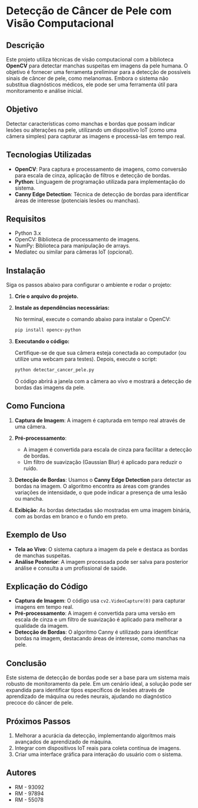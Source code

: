 # **Detecção de Câncer de Pele com Visão Computacional**

## **Descrição**
Este projeto utiliza técnicas de visão computacional com a biblioteca **OpenCV** para detectar manchas suspeitas em imagens da pele humana. O objetivo é fornecer uma ferramenta preliminar para a detecção de possíveis sinais de câncer de pele, como melanomas. Embora o sistema não substitua diagnósticos médicos, ele pode ser uma ferramenta útil para monitoramento e análise inicial.

## **Objetivo**
Detectar características como manchas e bordas que possam indicar lesões ou alterações na pele, utilizando um dispositivo IoT (como uma câmera simples) para capturar as imagens e processá-las em tempo real.

## **Tecnologias Utilizadas**
- **OpenCV**: Para captura e processamento de imagens, como conversão para escala de cinza, aplicação de filtros e detecção de bordas.
- **Python**: Linguagem de programação utilizada para implementação do sistema.
- **Canny Edge Detection**: Técnica de detecção de bordas para identificar áreas de interesse (potenciais lesões ou manchas).

## **Requisitos**
- Python 3.x
- OpenCV: Biblioteca de processamento de imagens.
- NumPy: Biblioteca para manipulação de arrays.
- Mediatec ou similar para câmeras IoT (opcional).

## **Instalação**
Siga os passos abaixo para configurar o ambiente e rodar o projeto:

1. **Crie o arquivo do projeto.**

2. **Instale as dependências necessárias:**
   
   No terminal, execute o comando abaixo para instalar o OpenCV:

   ```bash
   pip install opencv-python
   ```

3. **Executando o código:**

   Certifique-se de que sua câmera esteja conectada ao computador (ou utilize uma webcam para testes). Depois, execute o script:

   ```bash
   python detectar_cancer_pele.py
   ```

   O código abrirá a janela com a câmera ao vivo e mostrará a detecção de bordas das imagens da pele.

## **Como Funciona**
1. **Captura de Imagem**: A imagem é capturada em tempo real através de uma câmera.
   
2. **Pré-processamento**:
   - A imagem é convertida para escala de cinza para facilitar a detecção de bordas.
   - Um filtro de suavização (Gaussian Blur) é aplicado para reduzir o ruído.

3. **Detecção de Bordas**: Usamos o **Canny Edge Detection** para detectar as bordas na imagem. O algoritmo encontra as áreas com grandes variações de intensidade, o que pode indicar a presença de uma lesão ou mancha.

4. **Exibição**: As bordas detectadas são mostradas em uma imagem binária, com as bordas em branco e o fundo em preto.

## **Exemplo de Uso**
- **Tela ao Vivo**: O sistema captura a imagem da pele e destaca as bordas de manchas suspeitas.
- **Análise Posterior**: A imagem processada pode ser salva para posterior análise e consulta a um profissional de saúde.

## **Explicação do Código**
- **Captura de Imagem**: O código usa `cv2.VideoCapture(0)` para capturar imagens em tempo real.
- **Pré-processamento**: A imagem é convertida para uma versão em escala de cinza e um filtro de suavização é aplicado para melhorar a qualidade da imagem.
- **Detecção de Bordas**: O algoritmo Canny é utilizado para identificar bordas na imagem, destacando áreas de interesse, como manchas na pele.

## **Conclusão**
Este sistema de detecção de bordas pode ser a base para um sistema mais robusto de monitoramento da pele. Em um cenário ideal, a solução pode ser expandida para identificar tipos específicos de lesões através de aprendizado de máquina ou redes neurais, ajudando no diagnóstico precoce do câncer de pele.

## **Próximos Passos**
1. Melhorar a acurácia da detecção, implementando algoritmos mais avançados de aprendizado de máquina.
2. Integrar com dispositivos IoT reais para coleta contínua de imagens.
3. Criar uma interface gráfica para interação do usuário com o sistema.

## **Autores**
- RM - 93092
- RM - 97894
- RM - 55078
